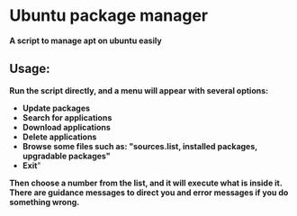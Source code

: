 # Ubuntu package manager 
**A script to manage apt on ubuntu easily**

## **Usage:**

**Run the script directly, and a menu will appear with several options:**

- **Update packages**
- **Search for applications**
- **Download applications**
- **Delete applications**
- **Browse some files such as: "sources.list, installed packages, upgradable packages"**
- **Exit**"

**Then choose a number from the list, and it will execute what is inside it. There are guidance messages to direct you and error messages if you do something wrong.**
